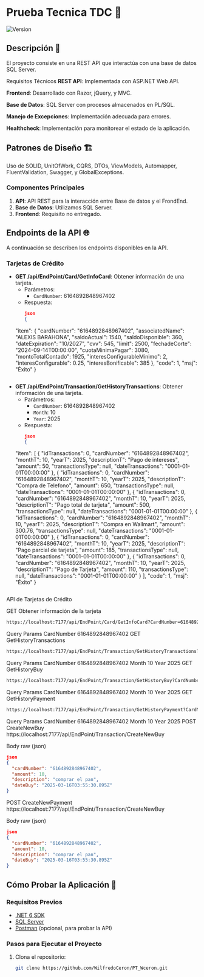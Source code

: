 # Prueba Tecnica TDC 🚀

![Version](https://img.shields.io/badge/version-1.0.0-blue)

## Descripción 📝
El proyecto consiste en una REST API que interactúa con una base de datos SQL Server.

Requisitos Técnicos
**REST API**: Implementada con ASP.NET Web API.

**Frontend**: Desarrollado con Razor, jQuery, y MVC.

**Base de Datos**: SQL Server con procesos almacenados en PL/SQL.

**Manejo de Excepciones**: Implementación adecuada para errores.

**Healthcheck**: Implementación para monitorear el estado de la aplicación.

## **Patrones de Diseño 🏗️**
Uso de SOLID, UnitOfWork, CQRS, DTOs, ViewModels, Automapper, FluentValidation, Swagger, y GlobalExceptions.

### Componentes Principales
1. **API**: API REST para la interacción entre Base de datos y el FrondEnd.
2. **Base de Datos**: Utilizamos SQL Server.
3. **Frontend**: Requisito no entregado.

## **Endpoints de la API 🌐**

A continuación se describen los endpoints disponibles en la API.

### Tarjetas de Crédito
- **GET /api/EndPoint/Card/GetInfoCard**: Obtener información de una tarjeta.
  - Parámetros:
    - `CardNumber`: 6164892848967402
  - Respuesta:
    ```json
	json
    {
  "item": {
    "cardNumber": "6164892848967402",
    "associatedName": "ALEXIS BARAHONA",
    "saldoActual": 1540,
    "saldoDisponible": 360,
    "dateExpiration": "10/2027",
    "cvv": 545,
    "limit": 2500,
    "fechadeCorte": "2024-09-14T00:00:00",
    "cuotaMinimaPagar": 3080,
    "montoTotalContado": 1925,
    "interesConfigurableMinimo": 2,
    "interesConfigurable": 0.25,
    "interesBonificable": 385
  },
  "code": 1,
  "msj": "Éxito"
}
    ```
	
- **GET /api/EndPoint/Transaction/GetHistoryTransactions**: Obtener información de una tarjeta.
  - Parámetros:
    - `CardNumber`: 6164892848967402
	- `Month`: 10
	- `Year`: 2025
  - Respuesta:
    ```json
	json
    {
  "item": [
    {
      "idTransactions": 0,
      "cardNumber": "6164892848967402",
      "monthT": 10,
      "yearT": 2025,
      "descriptionT": "Pago de intereses",
      "amount": 50,
      "transactionsType": null,
      "dateTransactions": "0001-01-01T00:00:00"
    },
    {
      "idTransactions": 0,
      "cardNumber": "6164892848967402",
      "monthT": 10,
      "yearT": 2025,
      "descriptionT": "Compra de Telefono",
      "amount": 650,
      "transactionsType": null,
      "dateTransactions": "0001-01-01T00:00:00"
    },
    {
      "idTransactions": 0,
      "cardNumber": "6164892848967402",
      "monthT": 10,
      "yearT": 2025,
      "descriptionT": "Pago total de tarjeta",
      "amount": 500,
      "transactionsType": null,
      "dateTransactions": "0001-01-01T00:00:00"
    },
    {
      "idTransactions": 0,
      "cardNumber": "6164892848967402",
      "monthT": 10,
      "yearT": 2025,
      "descriptionT": "Compra en Wallmart",
      "amount": 300.76,
      "transactionsType": null,
      "dateTransactions": "0001-01-01T00:00:00"
    },
    {
      "idTransactions": 0,
      "cardNumber": "6164892848967402",
      "monthT": 10,
      "yearT": 2025,
      "descriptionT": "Pago parcial de tarjeta",
      "amount": 185,
      "transactionsType": null,
      "dateTransactions": "0001-01-01T00:00:00"
    },
    {
      "idTransactions": 0,
      "cardNumber": "6164892848967402",
      "monthT": 10,
      "yearT": 2025,
      "descriptionT": "Pago de Tarjeta",
      "amount": 110,
      "transactionsType": null,
      "dateTransactions": "0001-01-01T00:00:00"
    }
  ],
  "code": 1,
  "msj": "Éxito"
}
    ```

API de Tarjetas de Crédito

GET
Obtener información de la tarjeta
```bash
https://localhost:7177/api/EndPoint/Card/GetInfoCard?CardNumber=6164892848967402
```

Query Params
CardNumber
6164892848967402
GET
GetHistoryTransactions
```bash
https://localhost:7177/api/EndPoint/Transaction/GetHistoryTransactions?CardNumber=6164892848967402&Month=10&Year=2025
```

Query Params
CardNumber
6164892848967402
Month
10
Year
2025
GET
GetHistoryBuy
```bash
https://localhost:7177/api/EndPoint/Transaction/GetHistoryBuy?CardNumber=6164892848967402&Month=10&Year=2025
```

Query Params
CardNumber
6164892848967402
Month
10
Year
2025
GET
GetHistoryPayment
```bash
https://localhost:7177/api/EndPoint/Transaction/GetHistoryPayment?CardNumber=6164892848967402&Month=10&Year=2025
```

Query Params
CardNumber
6164892848967402
Month
10
Year
2025
POST
CreateNewBuy
https://localhost:7177/api/EndPoint/Transaction/CreateNewBuy


Body
raw (json)
```json
json
{
  "cardNumber": "6164892848967402",
  "amount": 10,
  "description": "comprar el pan",
  "dateBuy": "2025-03-16T03:55:30.895Z"
}
```

POST
CreateNewPayment
https://localhost:7177/api/EndPoint/Transaction/CreateNewBuy


Body
raw (json)
```json
json
{
  "cardNumber": "6164892848967402",
  "amount": 10,
  "description": "comprar el pan",
  "dateBuy": "2025-03-16T03:55:30.895Z"
}
```
## **Cómo Probar la Aplicación 🧪**

### Requisitos Previos
- [.NET 6 SDK](https://dotnet.microsoft.com/download/dotnet/6.0)
- [SQL Server](https://www.microsoft.com/es-es/sql-server/sql-server-downloads)
- [Postman](https://www.postman.com/downloads/) (opcional, para probar la API)

### Pasos para Ejecutar el Proyecto
1. Clona el repositorio:
   ```bash
   git clone https://github.com/WilfredoCeron/PT_Wceron.git
